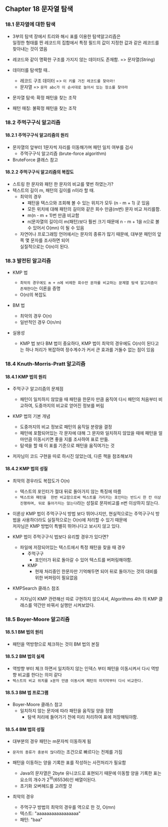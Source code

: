 ##  Chapter 18 문자열 탐색

### 18.1 문자열에 대한 탐색
* 3부의 탐색 장에서 트리와 해시 표를 이용한 탐색알고리즘은  
  일정한 형태를 띈 레코드의 집합에서 특정 필드의 값이 지정한 값과 같은 레코드를 찾아내는 것이 였음

* 레코드와 같이 명확한 구조를 가지지 않는 데이터도 존재함. => 문자열(String)

* 데이터를 탐색할 때..
    * 레코드 구조 데이터 => `이 키를 가진 레코드를 찾아라!`
    * 문자열 => `문자 abc가 이 순서대로 늘어서 있는 장소를 찾아라`

* 문자열 탐색: 확정 패턴을 찾는 조작
* 패턴 매칭: 불확정 패턴을 찾는 조작

### 18.2 주먹구구식 알고리즘
#### 18.2.1 주먹구구식 알고리즘의 원리
* 문자열의 앞부터 1문자씩 자리를 이동해가며 패턴 일치 여부를 검사
    * 주먹구구식 알고리즘 (brute-force algorithm)
* BruteForce 클래스 참고


#### 18.2.2 주먹구구식 알고리즘의 복잡도
* 스트링 한 문자와 패턴 한 문자의 비교를 몇번 하였는가?
* 텍스트의 길이 m, 패턴의 길이를 n이라 할 때.
    * 최악의 경우
        * 패턴을 텍스으와 조회해 볼 수 있는 위치가 모두 (n - m + 1) 곳 있음
        * 모든 위치에 대해 패턴의 길이와 같은 회수 만큼(m번) 문자 비교 처리를함.
        * m(n - m + 1)번 만큼 비교함
        * n(문자열의 길이)이 m(패턴)보다 훨씬 크기 때문에 n - m + 1을  n으로 볼 수 있어서 O(mn) 이 될 수 있음
    * 자연어나 프로그래밍 언어에서는 문자의 종류가 많기 때문에, 대부분 패턴의 앞쪽 몇 문자를 조사하면 되어  
    실질적으로는 O(n)이 된다.
      
      
### 18.3 발전된 알고리즘
* KMP 법
    * `최악의 경우에도 m + n에 비례한 회수만 문자를 비교하는 문제열 탐색 알고리즘이 존재한다`는 이론을 증명
    * O(n)의 복잡도
* BM 법
    * 최악의 경우 O(n)
    * 일반적인 경우 O(n/m)

* 실용성
    * KMP 법 보다 BM 법이 중요하다, KMP 법이 최악의 경우에도 O(n)이 된다고는 하나 처리가 복잡하여 정수계수가 커서 큰 효과를 거둘수 없는 점이 있음

### 18.4 Knuth-Morris-Pratt 알고리즘
#### 18.4.1 KMP 법의 원리
* 주먹구구 알고리즘의 문제점
    * 패턴이 일치하지 않았을 때 패턴을 한문자 만큼 움직여 다시 패턴의 처음부터 비교하여, 도중까지의 비교로 얻어진 정보를 버림
    
* KMP 법의 기본 개념
    * 도중까지의 비교 정보로 패턴의 움직일 분량을 결정
    * 패턴에 포함되어있는 각 문자에 대해 그 문자와 일치하지 않았을 때에 패턴을 얼마만큼 이동시키면 좋을 지를 조사하여 표로 만듦.
    * 탐색을 할 때 이 표를 기준으로 패턴을 움직여가는 것
    
* 저자님이 코드 구현을 따로 하시진 않았는데, 다른 책을 참조해보자


#### 18.4.2 KMP 법의 성질
* 최악의 경우라도 복잡도가 O(n)
    * 텍스트의 포인터가 절대 뒤로 돌아가지 않는 특징에 따름
    * `텍스트와 패턴을  한번 비교함으로써 텍스트를 가리키는 포인터는 반드시 한 칸 이상 진행하며, 뒤로 돌아가지는 않는다`라는 성질로 문자비교를 n번 이상하지 않는다.
        
* 이론상 KMP 법이 주먹구구식 방법 보다 뛰어나지만, 현실적으로는 주먹구구식 방법을 사용하더라도 실질적으로는 O(n)에 처리할 수 있기 때문에  
저자님은 KMP 방법이 특별히 뛰어나다고 보시지 않고 있다.

* KMP 법이 주먹구구식 법보다 유리할 경우가 있다면?
    * 파일에 저장되어있는 텍스트에서 특정 패턴을 찾을 때 경우
        * 주먹구구
            * 포인터가 뒤로 돌아갈 수 있어 텍스트를 버퍼링해야함.
        * KMP
            * 현재 처리중인 한문자만 기억해두면 되어 뒤로 돌아가는 것의 대비를 위한 버퍼링이 필요없음

* KMPSearch 클래스 참조
    * 저자님이 KMP 관련해선 따로 구현하지 않으셔셔, Algorithms 4th 의 KMP 클래스를 약간만 바꿔서 실행만 시켜보았다.


### 18.5 Boyer-Moore 알고리즘
#### 18.5.1 BM 법의 원리
* 패턴을 역방향으로 체크하는 것이 BM 법의 본질


#### 18.5.2 BM 법의 실제
* 역방향 부터 체크 하면서 일치하지 않는 인덱스 부터 패턴을 이동시켜서 다시 역방향 비교를 한다는 의미 같다
* `텍스트의 비교 위치를 x문자 만큼 이동시켜 패턴의 마지막부터 다시 비교한다.`

#### 18.5.3 BM 법 프로그램
* Boyer-Moore 클래스 참고
    * 일치하지 않는 문자에 따라 패턴을 움직일 양을 정함
        * 탐색 처리에 들어가기 전에 미리 처리하여 표에 저장해둬야함.

    
#### 18.5.4 BM 법의 성질
* 대부분의 경우 패턴는 m문자씩 이동하게 됨
* `문자의 종류가 충분히 많다`라는 조건으로 빠르다는 전제를 가짐
* 패턴을 이동하는 양을 기록한 표를 작성하는 사전처리가 필요함
    * Java의 문자열은 2byte 유니코드로 표현되기 때문에 이동할 양을 기록한 표는 요소의 개수가 2<sup>16</sup>(65536)인 배열이된다.
    * 초기화 오버헤드를 고려할 것
    
* 최악의 경우
    * 주먹구구 방법의 최악의 경우를 역으로 한 것, O(mn)
    * 텍스트: "aaaaaaaaaaaaaaaaa"
    * 패턴: "baa"

